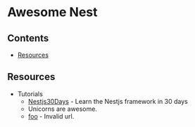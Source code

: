 # Awesome Nest

## Contents

- [Resources](#resources)

## Resources

- Tutorials
  - [Nestjs30Days](https://github.com/m24927605/Nestjs30Days) - Learn the Nestjs framework in 30 days
  - Unicorns are awesome.
  - [foo]() - Invalid url.
